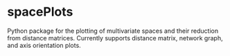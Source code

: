 # spacePlots
Python package for the plotting of multivariate spaces and their reduction from distance matrices. Currently supports distance matrix, network graph, and axis orientation plots.
